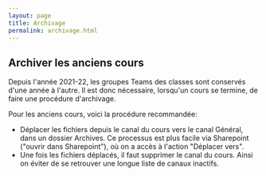 ```yaml
---
layout: page
title: Archivage
permalink: archivage.html
---
```


## Archiver les anciens cours

Depuis l'année 2021-22, les groupes Teams des classes sont conservés d'une année à l'autre. Il est donc nécessaire, lorsqu'un cours se termine, de faire une procédure d'archivage.

Pour les anciens cours, voici la procédure recommandée:

- Déplacer les fichiers depuis le canal du cours vers le canal Général, dans un dossier Archives. Ce processus est plus facile via Sharepoint ("ouvrir dans Sharepoint"), où on a accès à l'action "Déplacer vers".
- Une fois les fichiers déplacés, il faut supprimer le canal du cours. Ainsi on éviter de se retrouver une longue liste de canaux inactifs.
